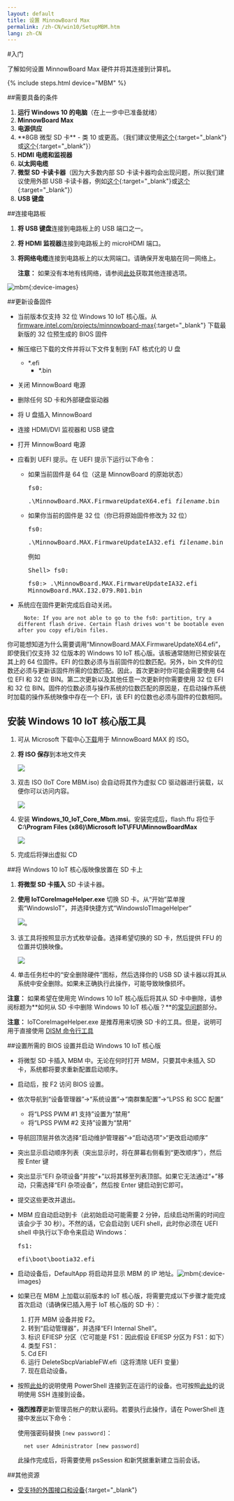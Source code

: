 ```yaml
---
layout: default
title: 设置 MinnowBoard Max
permalink: /zh-CN/win10/SetupMBM.htm
lang: zh-CN
---
```


#入门

了解如何设置 MinnowBoard Max 硬件并将其连接到计算机。

{% include steps.html device="MBM" %}

##需要具备的条件
1. **运行 Windows 10 的电脑**（在上一步中已准备就绪）
1. **MinnowBoard Max**
1. **电源供应**
1. <a name="MBM_SDcard"></a>\*\*8GB 微型 SD 卡\*\* - 类 10 或更高。（我们建议使用[这个](http://www.amazon.com/gp/product/B00IVPU786){:target="_blank"}或[这个](http://www.amazon.com/SanDisk-Ultra-Micro-SDHC-16GB/dp/9966573445){:target="_blank"}）
1. **HDMI 电缆和监视器**
1. **以太网电缆**
1. **微型 SD 卡读卡器**（因为大多数内部 SD 卡读卡器均会出现问题，所以我们建议使用外部 USB 卡读卡器，例如[这个](http://www.amazon.com/dp/B009D79VH4){:target="_blank"}或[这个](http://www.amazon.com/dp/B0096FB5CW){:target="_blank"}）
1. **USB 键盘**

##连接电路板
1. **将 USB 键盘**连接到电路板上的 USB 端口之一。
2. **将 HDMI 监视器**连接到电路板上的 microHDMI 端口。
3. **将网络电缆**连接到电路板上的以太网端口。请确保开发电脑在同一网络上。

	**注意：** 如果没有本地有线网络，请参阅[此处]({{site.baseurl}}/{{page.lang}}/win10/ConnectToDevice.htm)获取其他连接选项。

![mbm]({{site.baseurl}}/images/mbm.bmp){:device-images}

##更新设备固件

* 当前版本仅支持 32 位 Windows 10 IoT 核心版。从 [firmware.intel.com/projects/minnowboard-max](http://firmware.intel.com/projects/minnowboard-max){:target="_blank"} 下载最新版的 32 位预生成的 BIOS 固件
* 解压缩已下载的文件并将以下文件复制到 FAT 格式化的 U 盘
	* \*.efi
        * \*.bin
* 关闭 MinnowBoard 电源
* 删除任何 SD 卡和外部硬盘驱动器
* 将 U 盘插入 MinnowBoard
* 连接 HDMI/DVI 监视器和 USB 键盘
* 打开 MinnowBoard 电源
* 应看到 UEFI 提示。在 UEFI 提示下运行以下命令：
	* 如果当前固件是 64 位（这是 MinnowBoard 的原始状态）

		<kbd>fs0:</kbd>

		<kbd>.\\MinnowBoard.MAX.FirmwareUpdateX64.efi _filename_.bin</kbd>

    * 如果你当前的固件是 32 位（你已将原始固件修改为 32 位）

		<kbd>fs0:</kbd>

		<kbd>.\\MinnowBoard.MAX.FirmwareUpdateIA32.efi _filename_.bin</kbd>

		例如

        <kbd>Shell\> fs0:</kbd>

        <kbd>fs0:\> .\\MinnowBoard.MAX.FirmwareUpdateIA32.efi MinnowBoard.MAX.I32.079.R01.bin</kbd>

* 系统应在固件更新完成后自动关闭。

		Note: If you are not able to go to the fs0: partition, try a different flash drive. Certain flash drives won't be bootable even after you copy efi/bin files.

你可能想知道为什么需要调用“MinnowBoard.MAX.FirmwareUpdateX64.efi”，即使我们仅支持 32 位版本的 Windows 10 IoT 核心版。该板通常随附已预安装在其上的 64 位固件。EFI 的位数必须与当前固件的位数匹配。另外，bin 文件的位数还必须与更新该固件所需的位数匹配。因此，首次更新时你可能会需要使用 64 位 EFI 和 32 位 BIN。第二次更新以及其他任意一次更新时你需要使用 32 位 EFI 和 32 位 BIN。固件的位数必须与操作系统的位数匹配的原因是，在启动操作系统时加载的操作系统映像中存在一个 EFI，该 EFI 的位数也必须与固件的位数相同。

## 安装 Windows 10 IoT 核心版工具

1. 可从 Microsoft 下载中心[下载](http://go.microsoft.com/fwlink/?LinkId=616848)用于 MinnowBoard MAX 的 ISO。

2. **将 ISO 保存**到本地文件夹

	<img class="image-border" src="{{site.baseurl}}/images/mbm_iso.png">

3. 双击 ISO \(IoT Core MBM.iso\) 会自动将其作为虚拟 CD 驱动器进行装载，以便你可以访问内容。

	<img class="image-border" src="{{site.baseurl}}/images/mbm_msi.PNG">

4. 安装 **Windows\_10\_IoT\_Core\_Mbm.msi**。安装完成后，flash.ffu 将位于 **C:\\Program Files \(x86\)\\Microsoft IoT\\FFU\\MinnowBoardMax**

	<img class="image-border" src="{{site.baseurl}}/images/mbmffu.PNG">

5. 完成后将弹出虚拟 CD

##将 Windows 10 IoT 核心版映像放置在 SD 卡上

1. **将微型 SD 卡插入** SD 卡读卡器。

2. **使用 IoTCoreImageHelper.exe** 切换 SD 卡。从“开始”菜单搜索“WindowsIoT”，并选择快捷方式“WindowsIoTImageHelper”

	<img src="{{site.baseurl}}/images/ImagerHelperSearch.PNG">。

3. 该工具将按照显示方式枚举设备。选择希望切换的 SD 卡，然后提供 FFU 的位置并切换映像。

	<img src="{{site.baseurl}}/images/mbm_imagehelper.PNG">

4. 单击任务栏中的“安全删除硬件”图标，然后选择你的 USB SD 读卡器以将其从系统中安全删除。如果未正确执行此操作，可能导致映像损坏。

**注意：** 如果希望在使用完 Windows 10 IoT 核心版后将其从 SD 卡中删除，请参阅标题为**如何从 SD 卡中删除 Windows 10 IoT 核心版？**的[常见问题]({{site.baseurl}}/{{page.lang}}/Faqs.htm)部分。

**注意：** IoTCoreImageHelper.exe 是推荐用来切换 SD 卡的工具。但是，说明可用于直接使用 [DISM 命令行工具]({{site.baseurl}}/{{page.lang}}/win10/samples/DISM.htm)

##设置所需的 BIOS 设置并启动 Windows 10 IoT 核心版

* 将微型 SD 卡插入 MBM 中。无论在何时打开 MBM，只要其中未插入 SD 卡，系统都将要求重新配置启动顺序。
* 启动后，按 F2 访问 BIOS 设置。
* 依次导航到“设备管理器”-\>“系统设置”-\>“南群集配置”-\>“LPSS 和 SCC 配置”
    * 将“LPSS PWM \#1 支持”设置为“禁用”
    * 将“LPSS PWM \#2 支持”设置为“禁用”
* 导航回顶层并依次选择“启动维护管理器”-\>“启动选项”\>“更改启动顺序”
* 突出显示启动顺序列表（突出显示时，将在屏幕右侧看到“更改顺序”），然后按 Enter 键
* 突出显示“EFI 杂项设备”并按“+”以将其移至列表顶部。如果它无法通过“+”移动，只需选择“EFI 杂项设备”，然后按 Enter 键启动到它即可。
* 提交这些更改并退出。
* MBM 应自动启动到卡（此初始启动可能需要 2 分钟，后续启动所需的时间应该会少于 30 秒）。不然的话，它会启动到 UEFI shell，此时你必须在 UEFI shell 中执行以下命令来启动 Windows：

	<kbd>fs1:</kbd><br/>

	<kbd>efi\\boot\\bootia32.efi</kbd>

* 启动设备后，DefaultApp 将启动并显示 MBM 的 IP 地址。![mbm]({{site.baseurl}}/images/DefaultAppMBM.png){:device-images}

* 如果已在 MBM 上加载以前版本的 IoT 核心版，将需要完成以下步骤才能完成首次启动（请确保已插入用于 IoT 核心版的 SD 卡）：
  1. 打开 MBM 设备并按 F2。
  2. 转到“启动管理器”，并选择“EFI Internal Shell”。
  3. 标识 EFIESP 分区（它可能是 FS1：因此假设 EFIESP 分区为 FS1：如下）
  4. 类型 FS1：
  5. Cd EFI
  6. 运行 DeleteSbcpVariableFW.efi（这将清除 UEFI 变量）
  7. 现在启动设备。

* 按照[此处]({{site.baseurl}}/{{page.lang}}/win10/samples/PowerShell.htm)的说明使用 PowerShell 连接到正在运行的设备。也可按照[此处]({{site.baseurl}}/{{page.lang}}/win10/samples/SSH.htm)的说明使用 SSH 连接到设备。
* **强烈推荐**更新管理员帐户的默认密码。若要执行此操作，请在 PowerShell 连接中发出以下命令：

    使用强密码替换 `[new password]`：

        net user Administrator [new password]

    此操作完成后，将需要使用 psSession 和新凭据重新建立当前会话。

##其他资源
* [受支持的外围接口和设备]({{site.baseurl}}/{{page.lang}}/win10/SupportedInterfaces.htm){:target="_blank"}


